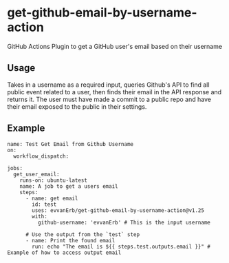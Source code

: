 # get-github-email-by-username-action
GitHub Actions Plugin to get a GitHub user's email based on their username

## Usage

Takes in a username as a required input, queries Github's API to find all public event related to a user, then finds their email in the API response and returns it. The user must have made a commit to a public repo and have their email exposed to the public in their settings.

## Example
```
name: Test Get Email from Github Username
on:
  workflow_dispatch:

jobs:
  get_user_email:
    runs-on: ubuntu-latest
    name: A job to get a users email
    steps:
      - name: get email
        id: test
        uses: evvanErb/get-github-email-by-username-action@v1.25
        with:
          github-username: 'evvanErb' # This is the input username
          
      # Use the output from the `test` step
      - name: Print the found email
        run: echo "The email is ${{ steps.test.outputs.email }}" # Example of how to access output email
```
